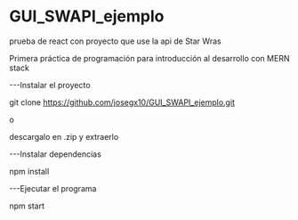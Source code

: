 # GUI_SWAPI_ejemplo
prueba de react con proyecto que use la api de Star Wras  

Primera práctica de programación para introducción al desarrollo con MERN stack   

---Instalar el proyecto 

git clone https://github.com/josegx10/GUI_SWAPI_ejemplo.git  


o

descargalo en .zip y extraerlo
 
---Instalar dependencias

npm install  

---Ejecutar el programa  

npm start  